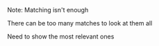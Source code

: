 <!-- .slide: data-background="content/images/060-050-what-if-lots-of-matches.jpg" -->

Note:
Matching isn't enough

There can be too many matches to look at them all

Need to show the most relevant ones
